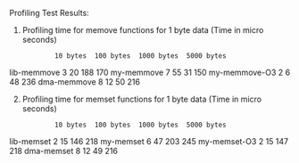 



Profiling Test Results:
1) Profiling time for memove functions for 1 byte data (Time in micro seconds)

	           10 bytes	 100 bytes	1000 bytes	5000 bytes
lib-memmove	      3	            20	           188	           170
my-memmove	      7	            55	            31	           150
my-memmove-O3	      2	             6	            48	           236
dma-memmove	      8	            12 	            50	           216

2) Profiling time for memset functions for 1 byte data (Time in micro seconds)

	           10 bytes	 100 bytes	1000 bytes	5000 bytes
lib-memset	      2	            15	           146	           218
my-memset	      6	            47	           203	           245
my-memset-O3	      2	            15	           147	           218
dma-memset	      8	            12	            49	           216
